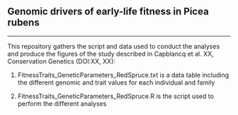 ## Genomic drivers of early-life fitness in Picea rubens

----------------------


This repository gathers the script and data used to conduct the analyses and produce the figures of the study described in Capblancq et al. XX, Conservation Genetics (DOI:XX, XX):


1. FitnessTraits_GeneticParameters_RedSpruce.txt is a data table including the different genomic and trait values for each individual and family


2. FitnessTraits_GeneticParameters_RedSpruce.R is the script used to perform the different analyses

